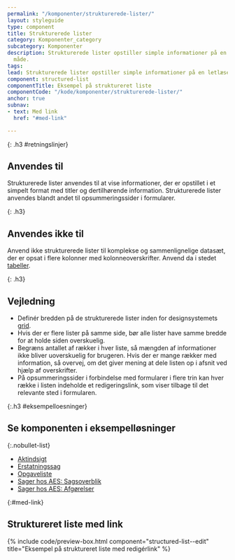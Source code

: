 ```yaml
---
permalink: "/komponenter/strukturerede-lister/"
layout: styleguide
type: component
title: Strukturerede lister
category: Komponenter_category
subcategory: Komponenter
description: Strukturerede lister opstiller simple informationer på en letlæselig
  måde.
tags: 
lead: Strukturerede lister opstiller simple informationer på en letlæselig måde.
component: structured-list
componentTitle: Eksempel på struktureret liste
componentCode: "/kode/komponenter/strukturerede-lister/"
anchor: true
subnav:
- text: Med link
  href: "#med-link"

---
```

{: .h3 #retningslinjer}
## Anvendes til

Strukturerede lister anvendes til at vise informationer, der er opstillet i et simpelt format med titler og dertilhørende information. Strukturerede lister anvendes blandt andet til opsummeringssider i formularer.

{: .h3}
## Anvendes ikke til

Anvend ikke strukturerede lister til komplekse og sammenlignelige datasæt, der er opsat i flere kolonner med kolonneoverskrifter. Anvend da i stedet <a href="/komponenter/tables/">tabeller</a>.

{: .h3}
## Vejledning

* Definér bredden på de strukturerede lister inden for designsystemets <a href="/kode/grid/">grid</a>.
* Hvis der er flere lister på samme side, bør alle lister have samme bredde for at holde siden overskuelig.
* Begræns antallet af rækker i hver liste, så mængden af informationer ikke bliver uoverskuelig for brugeren. Hvis der er mange rækker med information, så overvej, om det giver mening at dele listen op i afsnit ved hjælp af overskrifter.
* På opsummeringssider i forbindelse med formularer i flere trin kan hver række i listen indeholde et redigeringslink, som viser tilbage til det relevante sted i formularen.

{:.h3 #eksempelloesninger}
## Se komponenten i eksempelløsninger

{:.nobullet-list}
* <a href="/pages/eksempler/aktindsigt/aktindsigt-2/?r={{page.permalink}}%23eksempelloesninger" title="Eksempelløsning Aktindsigt åbnes i nyt vindue">Aktindsigt</a>
* <a href="/pages/eksempler/AES-erstatningssag/aes-9/?r={{page.permalink}}%23eksempelloesninger" title="Eksempelløsning Erstatningssag åbnes i nyt vindue">Erstatningssag</a>
* <a href="/pages/eksempler/opgaveliste/?r={{page.permalink}}%23eksempelloesninger" title="Eksempelløsning Opgaveliste åbnes i nyt vindue">Opgaveliste</a>
* <a href="/pages/eksempler/aes/sagsoverblik/?r={{page.permalink}}%23eksempelloesninger" title="Eksempelløsning Sager hos AES: Sagsoverblik åbnes i nyt vindue">Sager hos AES: Sagsoverblik</a>
* <a href="/pages/eksempler/aes/sagsoverblik/afgoerelser/?r={{page.permalink}}%23eksempelloesninger" title="Eksempelløsning Sager hos AES: Afgørelser åbnes i nyt vindue">Sager hos AES: Afgørelser</a>

{:#med-link}
## Struktureret liste med link

{% include code/preview-box.html component="structured-list--edit" title="Eksempel på struktureret liste med redigérlink" %}